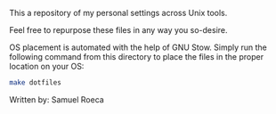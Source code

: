 This a repository of my personal settings across Unix tools.

Feel free to repurpose these files in any way you so-desire.

OS placement is automated with the help of GNU Stow. Simply run the following
command from this directory to place the files in the proper location on your
OS:

```bash
make dotfiles
```

Written by: Samuel Roeca
